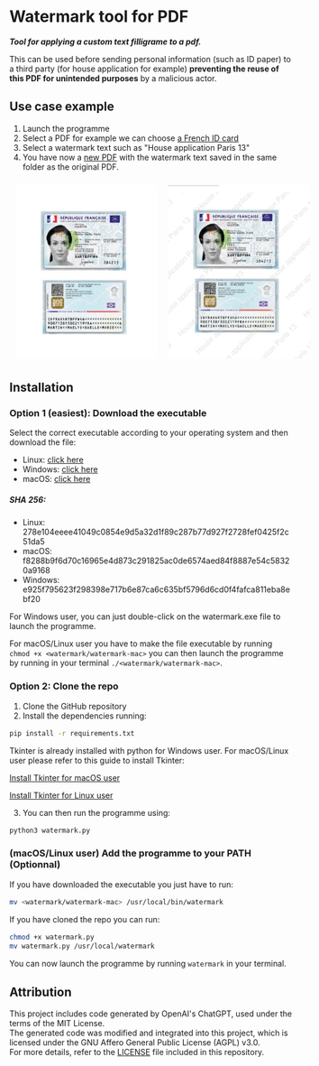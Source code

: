 # Watermark tool for PDF

***Tool for applying a custom text filligrame to a pdf.***

This can be used before sending personal information (such as ID paper) to a third party (for house application for example) **preventing the reuse of this PDF for unintended purposes** by a malicious actor.


## Use case example

1. Launch the programme
2. Select a PDF for example we can choose [a French ID card](example/PDF-example.pdf)
3. Select a watermark text such as "House application Paris 13"
4. You have now a [new PDF](example/PDF-example-watermarked.pdf) with the watermark text saved in the same folder as the original PDF.

<div style="display: flex; justify-content: space-between;">
<img src="example/PDF-example.png" width="50%" height="30%" style="margin: 10px;"> 
<img src="example/PDF-example-watermarked.png" width="50%" height="30%" style="margin: 10px;">
</div>

## Installation

### Option 1 (easiest): Download the executable

Select the correct executable according to your operating system and then download the file:
- Linux: [click here](dist/watermark) 
- Windows: [click here](dist/watermark.exe)
- macOS: [click here](dist/watermark-mac)

##### SHA 256:
- Linux: 278e104eeee41049c0854e9d5a32d1f89c287b77d927f2728fef0425f2c51da5
- macOS: f8288b9f6d70c16965e4d873c291825ac0de6574aed84f8887e54c58320a9168
- Windows: e925f795623f298398e717b6e87ca6c635bf5796d6cd0f4fafca811eba8ebf20

For Windows user, you can just double-click on the watermark.exe file to launch the programme.

For macOS/Linux user you have to make the file executable by running `chmod +x <watermark/watermark-mac>` you can then launch the programme by running in your terminal `./<watermark/watermark-mac>`.

### Option 2: Clone the repo

1. Clone the GitHub repository
2. Install the dependencies running:
```sh
pip install -r requirements.txt
```

Tkinter is already installed with python for Windows user. For macOS/Linux user please refer to this guide to install Tkinter:

[Install Tkinter for macOS user](https://www.pythonguis.com/installation/install-tkinter-mac/)

[Install Tkinter for Linux user](https://www.pythonguis.com/installation/install-tkinter-linux/)

3. You can then run the programme using:
```sh
python3 watermark.py
```

### (macOS/Linux user) Add the programme to your PATH (Optionnal)

If you have downloaded the executable you just have to run:
```sh
mv <watermark/watermark-mac> /usr/local/bin/watermark
```

If you have cloned the repo you can run:
```sh
chmod +x watermark.py
mv watermark.py /usr/local/watermark
```

You can now launch the programme by running `watermark` in your terminal.

## Attribution

This project includes code generated by OpenAI's ChatGPT, used under the terms of the MIT License.  
The generated code was modified and integrated into this project, which is licensed under the GNU Affero General Public License (AGPL) v3.0.  
For more details, refer to the [LICENSE](LICENSE) file included in this repository.
